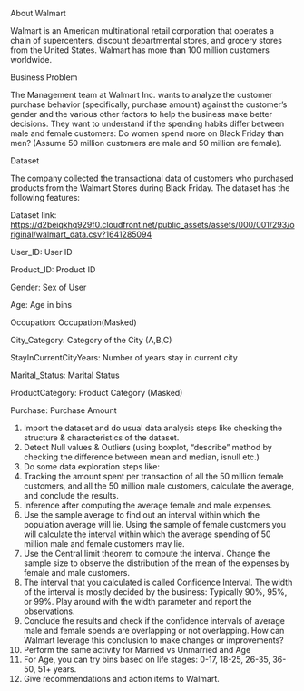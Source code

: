 About Walmart

Walmart is an American multinational retail corporation that operates a chain of supercenters, discount departmental stores, and grocery stores from the United States. Walmart has more than 100 million customers worldwide.

Business Problem

The Management team at Walmart Inc. wants to analyze the customer purchase behavior (specifically, purchase amount) against the customer’s gender and the various other factors to help the business make better decisions. They want to understand if the spending habits differ between male and female customers: Do women spend more on Black Friday than men? (Assume 50 million customers are male and 50 million are female).


Dataset

The company collected the transactional data of customers who purchased products from the Walmart Stores during Black Friday. The dataset has the following features:

Dataset link: https://d2beiqkhq929f0.cloudfront.net/public_assets/assets/000/001/293/original/walmart_data.csv?1641285094

User_ID:	User ID

Product_ID:	Product ID

Gender:	Sex of User

Age:	Age in bins

Occupation:	Occupation(Masked)

City_Category:	Category of the City (A,B,C)

StayInCurrentCityYears:	Number of years stay in current city

Marital_Status:	Marital Status

ProductCategory:	Product Category (Masked)

Purchase:	Purchase Amount


1. Import the dataset and do usual data analysis steps like checking the structure & characteristics of the dataset.
2. Detect Null values & Outliers (using boxplot, “describe” method by checking the difference between mean and median, isnull etc.)
3. Do some data exploration steps like:
4. Tracking the amount spent per transaction of all the 50 million female customers, and all the 50 million male customers, calculate the average, and conclude the results.
5. Inference after computing the average female and male expenses.
6. Use the sample average to find out an interval within which the population average will lie. Using the sample of female customers you will calculate the interval within which the average spending of 50 million male and female customers may lie.
7. Use the Central limit theorem to compute the interval. Change the sample size to observe the distribution of the mean of the expenses by female and male customers.
8. The interval that you calculated is called Confidence Interval. The width of the interval is mostly decided by the business: Typically 90%, 95%, or 99%. Play around with the width parameter and report the observations.
9. Conclude the results and check if the confidence intervals of average male and female spends are overlapping or not overlapping. How can Walmart leverage this conclusion to make changes or improvements?
10. Perform the same activity for Married vs Unmarried and Age
11. For Age, you can try bins based on life stages: 0-17, 18-25, 26-35, 36-50, 51+ years.
12. Give recommendations and action items to Walmart.
